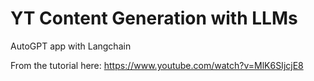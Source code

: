# YT Content Generation with LLMs
AutoGPT app with Langchain

From the tutorial here: https://www.youtube.com/watch?v=MlK6SIjcjE8

